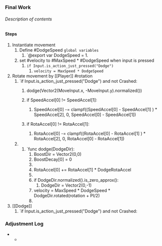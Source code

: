 ### Final Work
###### Description of contents

#### Steps
1) Instantiate movement
	1) Define #DodgeSpeed `global variables`
		1) `@export var DodgeSpeed = 1.
	2) set #velocity to #MaxSpeed * #DodgeSpeed when input is pressed
		1) `if Input.is_action_just_pressed("Dodge")`
			1) `velocity = MaxSpeed * DodgeSpeed`
2) Rotate movement by [[Player]] #rotation 
	1) `if Input.is_action_just_pressed("Dodge") and not Crashed:
		1) dodge(Vector2(MoveInput.x, -MoveInput.y).normalized())

		2) if SpeedAccel[0] != SpeedAccel[1]:
			1) SpeedAccel[0] -= clampf((SpeedAccel[0] - SpeedAccel[1] ) * SpeedAccel[2], 0, SpeedAccel[0] - SpeedAccel[1])
		3) if RotaAccel[0] != RotaAccel[1]:
			1) RotaAccel[0] -= clampf((RotaAccel[0] - RotaAccel[1] ) * RotaAccel[2], 0, RotaAccel[0] - RotaAccel[1])
	2) 
		1) `func dodge(DodgeDir):
			1) BoostDir = Vector2(0,0)
			2) BoostDecay[0] = 0
			3) 
			4) RotaAccel[0] += RotaAccel[1] * DodgeRotaAccel
			5) 
			6) if DodgeDir.normalized().is_zero_approx():
				1) DodgeDir = Vector2(0,-1)
			7) velocity = MaxSpeed * DodgeSpeed * DodgeDir.rotated(rotation + PI/2)
			8) 
3) [[Dodge]]
	1) `if Input.is_action_just_pressed("Dodge") and not Crashed:

### Adjustment Log
- 
	- 
	 